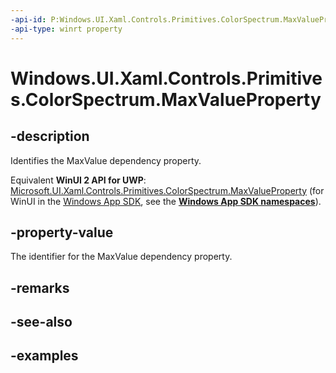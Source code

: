 ```yaml
---
-api-id: P:Windows.UI.Xaml.Controls.Primitives.ColorSpectrum.MaxValueProperty
-api-type: winrt property
---
```


<!-- Property syntax.
public DependencyProperty MaxValueProperty { get; }
-->

# Windows.UI.Xaml.Controls.Primitives.ColorSpectrum.MaxValueProperty

## -description

Identifies the MaxValue dependency property.

Equivalent **WinUI 2 API for UWP**: [Microsoft.UI.Xaml.Controls.Primitives.ColorSpectrum.MaxValueProperty](/windows/winui/api/microsoft.ui.xaml.controls.primitives.colorspectrum.maxvalueproperty) (for WinUI in the [Windows App SDK](/windows/apps/windows-app-sdk/), see the **[Windows App SDK namespaces](/windows/windows-app-sdk/api/winrt/)**).

## -property-value

The identifier for the MaxValue dependency property.

## -remarks

## -see-also

## -examples

